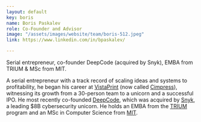 ```yaml
---
layout: default
key: boris
name: Boris Paskalev
role: Co-Founder and Advisor
image: "/assets/images/website/team/boris-512.jpeg"
link: https://www.linkedin.com/in/bpaskalev/

---
```

<p class="shotdis">Serial entrepreneur, co-founder DeepCode (acquired by Snyk), EMBA from TRIUM & MSc from MIT.</p>
<p>A serial entrepreneur with a track record of scaling ideas and systems to profitability, he began his career at <a href="https://www.vistaprint.com/">VistaPrint</a> (now called <a href="https://cimpress.com/">Cimpress</a>), witnessing its growth from a 30-person team to a unicorn and a successful IPO. He most recently co-founded <a href="https://www.linkedin.com/company/deepcodeai/">DeepCode</a>, which was acquired by <a href="https://snyk.io/">Snyk</a>, a leading $8B cybersecurity unicorn. He holds an EMBA from the <a href="https://www.triumemba.org/">TRIUM</a> program and an MSc in Computer Science from <a href="https://www.mit.edu/">MIT</a>.</p>